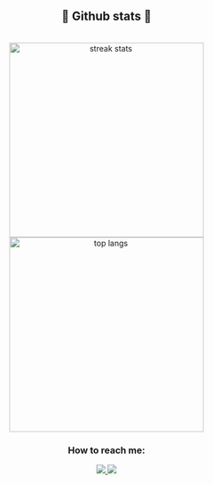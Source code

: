 <div>
        <h2 align="center">🎯 Github stats 🎯</h2>
        <br>
        <div align="center">
            <img width="350" src="https://github-readme-streak-stats.herokuapp.com/?user=tomaszzywicki&theme=react&border_radius=10" alt="streak stats"/>
            <br>
            <img width="350" src="https://github-readme-stats-swart-six-32.vercel.app/api/top-langs/?username=tomaszzywicki&hide=Jupyter%20Notebook&langs_count=8&layout=compact&theme=react&border_radius=10&size_weight=0.5&count_weight=0.5&exclude_repo=github-readme-stats" alt="top langs" />
        </div>
    </div>
    <div>
    <div align="center"> 
        <h3>How to reach me:</h3>
        <a href="mailto:tomasz.zywicki03@gmail.com">
            <img src="https://img.shields.io/badge/Gmail-333333?style=for-the-badge&logo=gmail&logoColor=red" />
        </a>
        <a href="https://www.linkedin.com/in/tomasz-zywicki" target="_blank">
            <img src="https://img.shields.io/badge/LinkedIn-0077B5?style=for-the-badge&logo=linkedin&logoColor=white" target="_blank" />
        </a>
    </div>
    <br>
</div>

